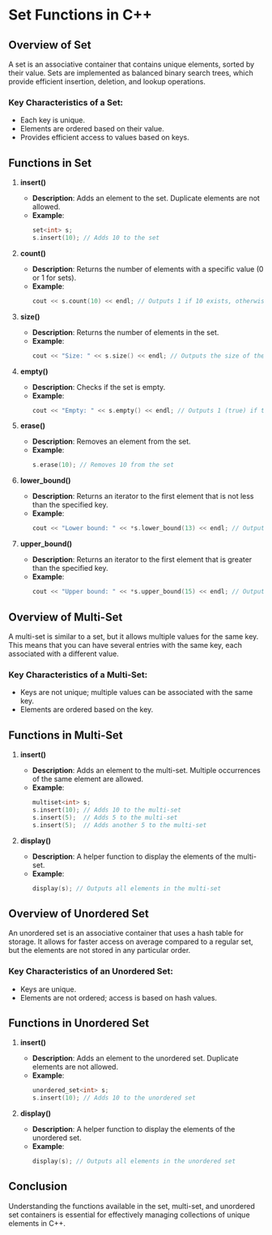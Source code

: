 # Set Functions in C++

## Overview of Set
A set is an associative container that contains unique elements, sorted by their value. Sets are implemented as balanced binary search trees, which provide efficient insertion, deletion, and lookup operations.

### Key Characteristics of a Set:
- Each key is unique.
- Elements are ordered based on their value.
- Provides efficient access to values based on keys.

## Functions in Set

1. **insert()**
   - **Description**: Adds an element to the set. Duplicate elements are not allowed.
   - **Example**:
     ```cpp
     set<int> s;
     s.insert(10); // Adds 10 to the set
     ```

2. **count()**
   - **Description**: Returns the number of elements with a specific value (0 or 1 for sets).
   - **Example**:
     ```cpp
     cout << s.count(10) << endl; // Outputs 1 if 10 exists, otherwise 0
     ```

3. **size()**
   - **Description**: Returns the number of elements in the set.
   - **Example**:
     ```cpp
     cout << "Size: " << s.size() << endl; // Outputs the size of the set
     ```

4. **empty()**
   - **Description**: Checks if the set is empty.
   - **Example**:
     ```cpp
     cout << "Empty: " << s.empty() << endl; // Outputs 1 (true) if the set is empty, otherwise 0 (false)
     ```

5. **erase()**
   - **Description**: Removes an element from the set.
   - **Example**:
     ```cpp
     s.erase(10); // Removes 10 from the set
     ```

6. **lower_bound()**
   - **Description**: Returns an iterator to the first element that is not less than the specified key.
   - **Example**:
     ```cpp
     cout << "Lower bound: " << *s.lower_bound(13) << endl; // Outputs the first element >= 13
     ```

7. **upper_bound()**
   - **Description**: Returns an iterator to the first element that is greater than the specified key.
   - **Example**:
     ```cpp
     cout << "Upper bound: " << *s.upper_bound(15) << endl; // Outputs the first element > 15
     ```

## Overview of Multi-Set
A multi-set is similar to a set, but it allows multiple values for the same key. This means that you can have several entries with the same key, each associated with a different value.

### Key Characteristics of a Multi-Set:
- Keys are not unique; multiple values can be associated with the same key.
- Elements are ordered based on the key.

## Functions in Multi-Set

1. **insert()**
   - **Description**: Adds an element to the multi-set. Multiple occurrences of the same element are allowed.
   - **Example**:
     ```cpp
     multiset<int> s;
     s.insert(10); // Adds 10 to the multi-set
     s.insert(5);  // Adds 5 to the multi-set
     s.insert(5);  // Adds another 5 to the multi-set
     ```

2. **display()**
   - **Description**: A helper function to display the elements of the multi-set.
   - **Example**:
     ```cpp
     display(s); // Outputs all elements in the multi-set
     ```

## Overview of Unordered Set
An unordered set is an associative container that uses a hash table for storage. It allows for faster access on average compared to a regular set, but the elements are not stored in any particular order.

### Key Characteristics of an Unordered Set:
- Keys are unique.
- Elements are not ordered; access is based on hash values.

## Functions in Unordered Set

1. **insert()**
   - **Description**: Adds an element to the unordered set. Duplicate elements are not allowed.
   - **Example**:
     ```cpp
     unordered_set<int> s;
     s.insert(10); // Adds 10 to the unordered set
     ```

2. **display()**
   - **Description**: A helper function to display the elements of the unordered set.
   - **Example**:
     ```cpp
     display(s); // Outputs all elements in the unordered set
     ```

## Conclusion
Understanding the functions available in the set, multi-set, and unordered set containers is essential for effectively managing collections of unique elements in C++.

